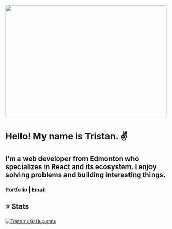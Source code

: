 <img src="https://media.giphy.com/media/xT9IgzoKnwFNmISR8I/giphy.gif" width="100%" height="350px">

# Hello! My name is Tristan. ✌️

## I'm a web developer from Edmonton who specializes in React and its ecosystem. I enjoy solving problems and building interesting things.

### [Portfolio](http://tristandeaneportfolio.com/) | [Email](mailto:tristandeane93@gmail.com)

## ⭐ Stats

[![Tristan's GitHub stats](https://github-readme-stats.vercel.app/api?username=IM-Deane&count_private=true&show_icons=true&theme=dracula)](https://github.com/anuraghazra/github-readme-stats)
